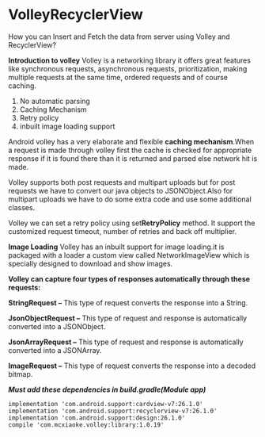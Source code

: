 # VolleyRecyclerView
How you can Insert and Fetch the data from server using Volley and RecyclerView?

**Introduction to volley**
Volley is a networking library it offers great features like synchronous requests, asynchronous requests, prioritization, making multiple requests at the same time, ordered requests and of course caching.

1.	No automatic parsing
2.	Caching Mechanism
3.	Retry policy
4.	inbuilt image loading support

Android volley has a very elaborate and flexible **caching mechanism**.When a request is made through volley first the cache is checked for appropriate response if it is found there than it is returned and parsed else network hit is made.


Volley supports both post requests and multipart uploads but for post requests we have to convert our java objects to JSONObject.Also for multipart uploads we have to do some extra code and use some additional classes.


Volley we can set a retry policy using set**RetryPolicy** method. It support the customized request timeout, number of retries and back off multiplier.

**Image Loading** Volley has an inbuilt support for image loading.it is packaged with a loader a custom view called NetworkImageView which is specially designed to download and show images.


**Volley can capture four types of responses automatically through these requests:**


**StringRequest –** This type of request converts the response into a String.

**JsonObjectRequest –** This type of request and response is automatically converted into a JSONObject.

**JsonArrayRequest –** This type of request and response is automatically converted into a JSONArray.

**ImageRequest –** This type of request converts the response into a decoded bitmap.

**_Must add these dependencies in build.gradle(Module app)_**

    implementation 'com.android.support:cardview-v7:26.1.0'       
    implementation 'com.android.support:recyclerview-v7:26.1.0'       
    implementation 'com.android.support:design:26.1.0'        
    compile 'com.mcxiaoke.volley:library:1.0.19'

